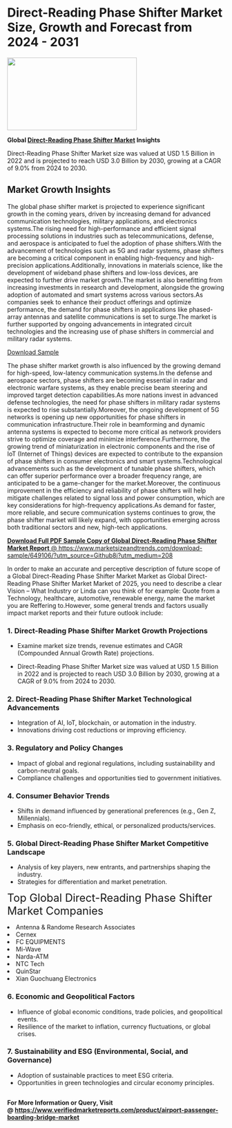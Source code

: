 <H1>Direct-Reading Phase Shifter Market Size, Growth and Forecast from 2024 - 2031</H1><img class="aligncenter size-medium wp-image-584254" src="https://thirdeyenews.in/wp-content/uploads/2024/09/Global-Market-Research-300x168.jpeg" alt="" width="300" height="168" /><p><strong>Global&nbsp;<a href="https://www.marketsizeandtrends.com/download-sample/649106/?utm_source=Github8j?utm_medium=208">Direct-Reading Phase Shifter Market</a> Insights</strong></p><p>Direct-Reading Phase Shifter Market size was valued at USD 1.5 Billion in 2022 and is projected to reach USD 3.0 Billion by 2030, growing at a CAGR of 9.0% from 2024 to 2030.</p><p><h2>Market Growth Insights</h2> <p>The global phase shifter market is projected to experience significant growth in the coming years, driven by increasing demand for advanced communication technologies, military applications, and electronics systems.The rising need for high-performance and efficient signal processing solutions in industries such as telecommunications, defense, and aerospace is anticipated to fuel the adoption of phase shifters.With the advancement of technologies such as 5G and radar systems, phase shifters are becoming a critical component in enabling high-frequency and high-precision applications.Additionally, innovations in materials science, like the development of wideband phase shifters and low-loss devices, are expected to further drive market growth.The market is also benefitting from increasing investments in research and development, alongside the growing adoption of automated and smart systems across various sectors.As companies seek to enhance their product offerings and optimize performance, the demand for phase shifters in applications like phased-array antennas and satellite communications is set to surge.The market is further supported by ongoing advancements in integrated circuit technologies and the increasing use of phase shifters in commercial and military radar systems.</p> <p><a href="#">Download Sample</a></p> <p>The phase shifter market growth is also influenced by the growing demand for high-speed, low-latency communication systems.In the defense and aerospace sectors, phase shifters are becoming essential in radar and electronic warfare systems, as they enable precise beam steering and improved target detection capabilities.As more nations invest in advanced defense technologies, the need for phase shifters in military radar systems is expected to rise substantially.Moreover, the ongoing development of 5G networks is opening up new opportunities for phase shifters in communication infrastructure.Their role in beamforming and dynamic antenna systems is expected to become more critical as network providers strive to optimize coverage and minimize interference.Furthermore, the growing trend of miniaturization in electronic components and the rise of IoT (Internet of Things) devices are expected to contribute to the expansion of phase shifters in consumer electronics and smart systems.Technological advancements such as the development of tunable phase shifters, which can offer superior performance over a broader frequency range, are anticipated to be a game-changer for the market.Moreover, the continuous improvement in the efficiency and reliability of phase shifters will help mitigate challenges related to signal loss and power consumption, which are key considerations for high-frequency applications.As demand for faster, more reliable, and secure communication systems continues to grow, the phase shifter market will likely expand, with opportunities emerging across both traditional sectors and new, high-tech applications.<p><a href="#"></p><p><span class=""><strong>Download Full PDF Sample Copy of Global Direct-Reading Phase Shifter Market Report</strong> @ <a href="https://www.marketsizeandtrends.com/download-sample/649106/?utm_source=Github8j?utm_medium=208" target="_blank">https://www.marketsizeandtrends.com/download-sample/649106/?utm_source=Github8j?utm_medium=208</a></span></p><p>In order to make an accurate and perceptive description of future scope of a Global&nbsp;Direct-Reading Phase Shifter Market Market as Global&nbsp;Direct-Reading Phase Shifter Market Market of 2025, you need to describe a clear Vision &ndash; What Industry or Linda can you think of for example: Quote from a Technology, healthcare, automotive, renewable energy, name the market you are Reffering to.However, some general trends and factors usually impact market reports and their future outlook include:</p><h3>1.&nbsp;<strong>Direct-Reading Phase Shifter Market Growth Projections</strong></h3><ul><li>Examine market size trends, revenue estimates and CAGR (Compounded Annual Growth Rate) projections.</li><li><p>Direct-Reading Phase Shifter Market size was valued at USD 1.5 Billion in 2022 and is projected to reach USD 3.0 Billion by 2030, growing at a CAGR of 9.0% from 2024 to 2030.</p></li></ul><h3>2.&nbsp;<strong>Direct-Reading Phase Shifter Market Technological Advancements</strong></h3><ul><li>Integration of AI, IoT, blockchain, or automation in the industry.</li><li>Innovations driving cost reductions or improving efficiency.</li></ul><h3>3.&nbsp;<strong>Regulatory and Policy Changes</strong></h3><ul><li>Impact of global and regional regulations, including sustainability and carbon-neutral goals.</li><li>Compliance challenges and opportunities tied to government initiatives.</li></ul><h3>4.&nbsp;<strong>Consumer Behavior Trends</strong></h3><ul><li>Shifts in demand influenced by generational preferences (e.g., Gen Z, Millennials).</li><li>Emphasis on eco-friendly, ethical, or personalized products/services.</li></ul><h3>5.&nbsp;<strong>Global Direct-Reading Phase Shifter Market Competitive Landscape</strong></h3><ul><li>Analysis of key players, new entrants, and partnerships shaping the industry.</li><li>Strategies for differentiation and market penetration.</li></ul><p data-pm-slice="1 1 []"><span style="color: inherit; font-family: inherit; font-size: 25px;">Top Global Direct-Reading Phase Shifter Market Companies</span></p><div class="" data-test-id=""><p><li>Antenna & Randome Research Associates</li><li> Cernex</li><li> FC EQUIPMENTS</li><li> Mi-Wave</li><li> Narda-ATM</li><li> NTC Tech</li><li> QuinStar</li><li> Xian Guochuang Electronics</li></p></div><h3>6.&nbsp;<strong>Economic and Geopolitical Factors</strong></h3><ul><li>Influence of global economic conditions, trade policies, and geopolitical events.</li><li>Resilience of the market to inflation, currency fluctuations, or global crises.</li></ul><h3>7.&nbsp;<strong>Sustainability and ESG (Environmental, Social, and Governance)</strong></h3><ul><li>Adoption of sustainable practices to meet ESG criteria.</li><li>Opportunities in green technologies and circular economy principles.</li></ul><h2><strong style="font-size: 14px;">For More Information or Query, Visit @&nbsp;</strong><a style="background-color: #ffffff; font-size: 14px;" href="https://www.marketsizeandtrends.com/report/direct-reading-phase-shifter-market/" target="_blank">https://www.verifiedmarketreports.com/product/airport-passenger-boarding-bridge-market</a></h2>
